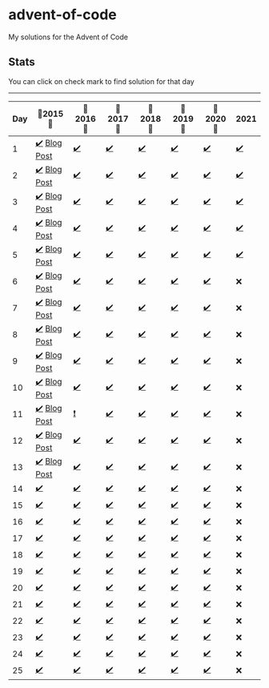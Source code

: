 # advent-of-code
My solutions for the Advent of Code

## Stats

You can click on check mark to find solution for that day

---

| Day |   :tada:2015:tada:    |  :tada:2016:tada:  |  :tada:2017:tada:  |  :tada:2018:tada:  |  :tada:2019:tada:  | :tada:2020:tada:  |  2021  |
|-----|-----------------------|--------|--------|--------|--------|--------|--------|
| 1   | [:heavy_check_mark:][201501S] [Blog Post][201501]  | [:heavy_check_mark:][201601S]    | [:heavy_check_mark:][201701S]    | [:heavy_check_mark:][201801S]    |  [:heavy_check_mark:][201901S]  |  [:heavy_check_mark:][202001S]  |  [:heavy_check_mark:][202101S]  |
| 2   | [:heavy_check_mark:][201502S] [Blog Post][201502]  | [:heavy_check_mark:][201602S]    | [:heavy_check_mark:][201702S]    | [:heavy_check_mark:][201802S]    |  [:heavy_check_mark:][201902S]  |  [:heavy_check_mark:][202002S]  |  [:heavy_check_mark:][202102S]  |
| 3   | [:heavy_check_mark:][201503S] [Blog Post][201503]  | [:heavy_check_mark:][201603S]    | [:heavy_check_mark:][201703S]    | [:heavy_check_mark:][201803S]    |  [:heavy_check_mark:][201903S]  |  [:heavy_check_mark:][202003S]  |  [:heavy_check_mark:][202103S]  |
| 4   | [:heavy_check_mark:][201504S] [Blog Post][201504]  | [:heavy_check_mark:][201604S]    | [:heavy_check_mark:][201704S]    | [:heavy_check_mark:][201804S]    |  [:heavy_check_mark:][201904S]  |  [:heavy_check_mark:][202004S]  |  [:heavy_check_mark:][202104S]  |
| 5   | [:heavy_check_mark:][201505S] [Blog Post][201505]  | [:heavy_check_mark:][201605S]    | [:heavy_check_mark:][201705S]    | [:heavy_check_mark:][201805S]    |  [:heavy_check_mark:][201905S]  |  [:heavy_check_mark:][202005S]  |  [:heavy_check_mark:][202105S]  |
| 6   | [:heavy_check_mark:][201506S] [Blog Post][201506]  | [:heavy_check_mark:][201606S]    | [:heavy_check_mark:][201706S]    | [:heavy_check_mark:][201806S]    |  [:heavy_check_mark:][201906S]  |  [:heavy_check_mark:][202006S]  |  :x:  |
| 7   | [:heavy_check_mark:][201507S] [Blog Post][201507]  | [:heavy_check_mark:][201607S]    | [:heavy_check_mark:][201707S]    | [:heavy_check_mark:][201807S]    |  [:heavy_check_mark:][201907S]  |  [:heavy_check_mark:][202007S]  |  :x:  |
| 8   | [:heavy_check_mark:][201508S] [Blog Post][201508]  | [:heavy_check_mark:][201608S]    | [:heavy_check_mark:][201708S]    | [:heavy_check_mark:][201808S]    |  [:heavy_check_mark:][201908S]  |  [:heavy_check_mark:][202008S]  |  :x:  |
| 9   | [:heavy_check_mark:][201509S] [Blog Post][201509]  | [:heavy_check_mark:][201609S]    | [:heavy_check_mark:][201709S]    | [:heavy_check_mark:][201809S]    |  [:heavy_check_mark:][201909S]  |  [:heavy_check_mark:][202009S]  |  :x:  |
| 10  | [:heavy_check_mark:][201510S] [Blog Post][201510]  | [:heavy_check_mark:][201610S]    | [:heavy_check_mark:][201710S]    | [:heavy_check_mark:][201810S]    |  [:heavy_check_mark:][201910S]  |  [:heavy_check_mark:][202010S]  |  :x:  |
| 11  | [:heavy_check_mark:][201511S] [Blog Post][201511]  | [:heavy_exclamation_mark:][201611S]    | [:heavy_check_mark:][201711S]     | [:heavy_check_mark:][201811S]    |  [:heavy_check_mark:][201911S]  |  [:heavy_check_mark:][202011S]  |  :x:  |
| 12  | [:heavy_check_mark:][201512S] [Blog Post][201512]  | [:heavy_check_mark:][201612S]    | [:heavy_check_mark:][201712S]    | [:heavy_check_mark:][201812S]    |  [:heavy_check_mark:][201912S]  |  [:heavy_check_mark:][202012S]  |  :x:  |
| 13  | [:heavy_check_mark:][201513S] [Blog Post][201513]  | [:heavy_check_mark:][201613S]    | [:heavy_check_mark:][201713S]    | [:heavy_check_mark:][201813S]    |  [:heavy_check_mark:][201913S]  |  [:heavy_check_mark:][202013S]  |  :x:  |
| 14  | [:heavy_check_mark:][201514S]    | [:heavy_check_mark:][201614S]    | [:heavy_check_mark:][201714S]    | [:heavy_check_mark:][201814S]    |  [:heavy_check_mark:][201914S]  |  [:heavy_check_mark:][202014S]  |  :x:  |
| 15  | [:heavy_check_mark:][201515S]    | [:heavy_check_mark:][201615S]    | [:heavy_check_mark:][201715S]    | [:heavy_check_mark:][201815S]    |  [:heavy_check_mark:][201915S]  |  [:heavy_check_mark:][202015S]  |  :x:  |
| 16  | [:heavy_check_mark:][201516S]    | [:heavy_check_mark:][201616S]    | [:heavy_check_mark:][201716S]    | [:heavy_check_mark:][201816S]    |  [:heavy_check_mark:][201916S]  |  [:heavy_check_mark:][202016S]  |  :x:  |
| 17  | [:heavy_check_mark:][201517S]    | [:heavy_check_mark:][201617S]    | [:heavy_check_mark:][201717S]    | [:heavy_check_mark:][201817S]    |  [:heavy_check_mark:][201917S]  |  [:heavy_check_mark:][202017S]  |  :x:  |
| 18  | [:heavy_check_mark:][201518S]    | [:heavy_check_mark:][201618S]    | [:heavy_check_mark:][201718S]    | [:heavy_check_mark:][201818S]    |  [:heavy_check_mark:][201918S]  |  [:heavy_check_mark:][202018S]  |  :x:  |
| 19  | [:heavy_check_mark:][201519S]    | [:heavy_check_mark:][201619S]    | [:heavy_check_mark:][201719S]    | [:heavy_check_mark:][201819S]    |  [:heavy_check_mark:][201919S]  |  [:heavy_check_mark:][202019S]  |  :x:  |
| 20  | [:heavy_check_mark:][201520S]    | [:heavy_check_mark:][201620S]    | [:heavy_check_mark:][201720S]    | [:heavy_check_mark:][201820S]    |  [:heavy_check_mark:][201920S]  |  [:heavy_check_mark:][202020S]  |  :x:  |
| 21  | [:heavy_check_mark:][201521S]    | [:heavy_check_mark:][201621S]    | [:heavy_check_mark:][201721S]    | [:heavy_check_mark:][201821S]    |  [:heavy_check_mark:][201921S]  |  [:heavy_check_mark:][202021S]  |  :x:  |
| 22  | [:heavy_check_mark:][201522S]    | [:heavy_check_mark:][201622S]    | [:heavy_check_mark:][201722S]    | [:heavy_check_mark:][201822S]    |  [:heavy_check_mark:][201922S]  |  [:heavy_check_mark:][202022S]  |  :x:  |
| 23  | [:heavy_check_mark:][201523S]    | [:heavy_check_mark:][201623S]    | [:heavy_check_mark:][201723S]    | [:heavy_check_mark:][201823S]    |  [:heavy_check_mark:][201923S]  |  [:heavy_check_mark:][202023S]  |  :x:  |
| 24  | [:heavy_check_mark:][201524S]    | [:heavy_check_mark:][201624S]    | [:heavy_check_mark:][201724S]    | [:heavy_check_mark:][201824S]    |  [:heavy_check_mark:][201924S]  |  [:heavy_check_mark:][202024S]  |  :x:  |
| 25  | [:heavy_check_mark:][201525S]    | [:heavy_check_mark:][201625S]    | [:heavy_check_mark:][201725S]    | [:heavy_check_mark:][201825S]    |  [:heavy_check_mark:][201925S]  |  [:heavy_check_mark:][202025S]  |  :x:  |

[201501]: https://dmatrix.dev/advent-of-code-year-2015-day-1/
[201502]: https://dmatrix.dev/advent-of-code-year-2015-day-2/
[201503]: https://dmatrix.dev/advent-of-code-year-2015-day-3/
[201504]: https://dmatrix.dev/advent-of-code-year-2015-day-4/
[201505]: https://dmatrix.dev/advent-of-code-year-2015-day-5/
[201506]: https://dmatrix.dev/advent-of-code-year-2015-day-6/
[201507]: https://dmatrix.dev/advent-of-code-year-2015-day-7/
[201508]: https://dmatrix.dev/advent-of-code-year-2015-day-8/
[201509]: https://dmatrix.dev/advent-of-code-year-2015-day-9/
[201510]: https://dmatrix.dev/advent-of-code-year-2015-day-10/
[201511]: https://dmatrix.dev/advent-of-code-year-2015-day-11/
[201512]: https://dmatrix.dev/advent-of-code-year-2015-day-12/
[201513]: https://dmatrix.dev/advent-of-code-year-2015-day-13/


[201501S]: CSharp/Solutions/2015/1
[201502S]: CSharp/Solutions/2015/2
[201503S]: CSharp/Solutions/2015/3
[201504S]: CSharp/Solutions/2015/4
[201505S]: CSharp/Solutions/2015/5
[201506S]: CSharp/Solutions/2015/6
[201507S]: CSharp/Solutions/2015/7
[201508S]: CSharp/Solutions/2015/8
[201509S]: CSharp/Solutions/2015/9
[201510S]: CSharp/Solutions/2015/10
[201511S]: CSharp/Solutions/2015/11
[201512S]: CSharp/Solutions/2015/12
[201513S]: CSharp/Solutions/2015/13
[201514S]: CSharp/Solutions/2015/14
[201515S]: CSharp/Solutions/2015/15
[201516S]: CSharp/Solutions/2015/16
[201517S]: CSharp/Solutions/2015/17
[201518S]: CSharp/Solutions/2015/18
[201519S]: CSharp/Solutions/2015/19
[201520S]: CSharp/Solutions/2015/20
[201521S]: CSharp/Solutions/2015/21
[201522S]: CSharp/Solutions/2015/22
[201523S]: CSharp/Solutions/2015/23
[201524S]: CSharp/Solutions/2015/24
[201525S]: CSharp/Solutions/2015/25

[201601S]: CSharp/Solutions/2016/1
[201602S]: CSharp/Solutions/2016/2
[201603S]: CSharp/Solutions/2016/3
[201604S]: CSharp/Solutions/2016/4
[201605S]: CSharp/Solutions/2016/5
[201606S]: CSharp/Solutions/2016/6
[201607S]: CSharp/Solutions/2016/7
[201608S]: CSharp/Solutions/2016/8
[201609S]: CSharp/Solutions/2016/9
[201610S]: CSharp/Solutions/2016/10
[201611S]: CSharp/Solutions/2016/11
[201612S]: CSharp/Solutions/2016/12
[201613S]: CSharp/Solutions/2016/13
[201614S]: CSharp/Solutions/2016/14
[201615S]: CSharp/Solutions/2016/15
[201616S]: CSharp/Solutions/2016/16
[201617S]: CSharp/Solutions/2016/17
[201618S]: CSharp/Solutions/2016/18
[201619S]: CSharp/Solutions/2016/19
[201620S]: CSharp/Solutions/2016/20
[201621S]: CSharp/Solutions/2016/21
[201622S]: CSharp/Solutions/2016/22
[201623S]: CSharp/Solutions/2016/23
[201624S]: CSharp/Solutions/2016/24
[201625S]: CSharp/Solutions/2016/25

[201701S]: CSharp/Solutions/2017/1
[201702S]: CSharp/Solutions/2017/2
[201703S]: CSharp/Solutions/2017/3
[201704S]: CSharp/Solutions/2017/4
[201705S]: CSharp/Solutions/2017/5
[201706S]: CSharp/Solutions/2017/6
[201707S]: CSharp/Solutions/2017/7
[201708S]: CSharp/Solutions/2017/8
[201709S]: CSharp/Solutions/2017/9
[201710S]: CSharp/Solutions/2017/10
[201711S]: CSharp/Solutions/2017/11
[201712S]: CSharp/Solutions/2017/12
[201713S]: CSharp/Solutions/2017/13
[201714S]: CSharp/Solutions/2017/14
[201715S]: CSharp/Solutions/2017/15
[201716S]: CSharp/Solutions/2017/16
[201717S]: CSharp/Solutions/2017/17
[201718S]: CSharp/Solutions/2017/18
[201719S]: CSharp/Solutions/2017/19
[201720S]: CSharp/Solutions/2017/20
[201721S]: CSharp/Solutions/2017/21
[201722S]: CSharp/Solutions/2017/22
[201723S]: CSharp/Solutions/2017/23
[201724S]: CSharp/Solutions/2017/24
[201725S]: CSharp/Solutions/2017/25

[201801S]: CSharp/Solutions/2018/1
[201802S]: CSharp/Solutions/2018/2
[201803S]: CSharp/Solutions/2018/3
[201804S]: CSharp/Solutions/2018/4
[201805S]: CSharp/Solutions/2018/5
[201806S]: CSharp/Solutions/2018/6
[201807S]: CSharp/Solutions/2018/7
[201808S]: CSharp/Solutions/2018/8
[201809S]: CSharp/Solutions/2018/9
[201810S]: CSharp/Solutions/2018/10
[201811S]: CSharp/Solutions/2018/11
[201812S]: CSharp/Solutions/2018/12
[201813S]: CSharp/Solutions/2018/13
[201814S]: CSharp/Solutions/2018/14
[201815S]: CSharp/Solutions/2018/15
[201816S]: CSharp/Solutions/2018/16
[201817S]: CSharp/Solutions/2018/17
[201818S]: CSharp/Solutions/2018/18
[201819S]: CSharp/Solutions/2018/19
[201820S]: CSharp/Solutions/2018/20
[201821S]: CSharp/Solutions/2018/21
[201822S]: CSharp/Solutions/2018/22
[201823S]: CSharp/Solutions/2018/23
[201824S]: CSharp/Solutions/2018/24
[201825S]: CSharp/Solutions/2018/25

[201901S]: CSharp/Solutions/2019/1
[201902S]: CSharp/Solutions/2019/2
[201903S]: CSharp/Solutions/2019/3
[201904S]: CSharp/Solutions/2019/4
[201905S]: CSharp/Solutions/2019/5
[201906S]: CSharp/Solutions/2019/6
[201907S]: CSharp/Solutions/2019/7
[201908S]: CSharp/Solutions/2019/8
[201909S]: CSharp/Solutions/2019/9
[201910S]: CSharp/Solutions/2019/10
[201911S]: CSharp/Solutions/2019/11
[201912S]: CSharp/Solutions/2019/12
[201913S]: CSharp/Solutions/2019/13
[201914S]: CSharp/Solutions/2019/14
[201915S]: CSharp/Solutions/2019/15
[201916S]: CSharp/Solutions/2019/16
[201917S]: CSharp/Solutions/2019/17
[201918S]: CSharp/Solutions/2019/18
[201919S]: CSharp/Solutions/2019/19
[201920S]: CSharp/Solutions/2019/20
[201921S]: CSharp/Solutions/2019/21
[201922S]: CSharp/Solutions/2019/22
[201923S]: CSharp/Solutions/2019/23
[201924S]: CSharp/Solutions/2019/24
[201925S]: CSharp/Solutions/2019/25

[202001S]: CSharp/Solutions/2020/1
[202002S]: CSharp/Solutions/2020/2
[202003S]: CSharp/Solutions/2020/3
[202004S]: CSharp/Solutions/2020/4
[202005S]: CSharp/Solutions/2020/5
[202006S]: CSharp/Solutions/2020/6
[202007S]: CSharp/Solutions/2020/7
[202008S]: CSharp/Solutions/2020/8
[202009S]: CSharp/Solutions/2020/9
[202010S]: CSharp/Solutions/2020/10
[202011S]: CSharp/Solutions/2020/11
[202012S]: CSharp/Solutions/2020/12
[202013S]: CSharp/Solutions/2020/13
[202014S]: CSharp/Solutions/2020/14
[202015S]: CSharp/Solutions/2020/15
[202016S]: CSharp/Solutions/2020/16
[202017S]: CSharp/Solutions/2020/17
[202018S]: CSharp/Solutions/2020/18
[202019S]: CSharp/Solutions/2020/19
[202020S]: CSharp/Solutions/2020/20
[202021S]: CSharp/Solutions/2020/21
[202022S]: CSharp/Solutions/2020/22
[202023S]: CSharp/Solutions/2020/23
[202024S]: CSharp/Solutions/2020/24
[202025S]: CSharp/Solutions/2020/25

[202101S]: CSharp/Solutions/2021/1
[202102S]: CSharp/Solutions/2021/2
[202103S]: CSharp/Solutions/2021/3
[202104S]: CSharp/Solutions/2021/4
[202105S]: CSharp/Solutions/2021/5
[202106S]: CSharp/Solutions/2021/6
[202107S]: CSharp/Solutions/2021/7
[202108S]: CSharp/Solutions/2021/8
[202109S]: CSharp/Solutions/2021/9
[202110S]: CSharp/Solutions/2021/10
[202111S]: CSharp/Solutions/2021/11
[202112S]: CSharp/Solutions/2021/12
[202113S]: CSharp/Solutions/2021/13
[202114S]: CSharp/Solutions/2021/14
[202115S]: CSharp/Solutions/2021/15
[202116S]: CSharp/Solutions/2021/16
[202117S]: CSharp/Solutions/2021/17
[202118S]: CSharp/Solutions/2021/18
[202119S]: CSharp/Solutions/2021/19
[202120S]: CSharp/Solutions/2021/20
[202121S]: CSharp/Solutions/2021/21
[202122S]: CSharp/Solutions/2021/22
[202123S]: CSharp/Solutions/2021/23
[202124S]: CSharp/Solutions/2021/24
[202125S]: CSharp/Solutions/2021/25
